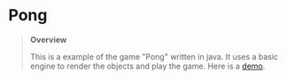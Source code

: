 # Pong

> **Overview**
>
> This is a example of the game "Pong" written in java. It uses a basic engine to render the objects and play the game.
> Here is a [demo](http://patnaikshekhar.github.io/Pong/).